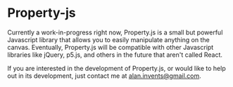# Property-js

Currently a work-in-progress right now, Property.js is a small but powerful Javascript library that allows you to easily manipulate anything on the canvas. Eventually, Property.js will be compatible with other Javascript libraries like jQuery, p5.js, and others in the future that aren't called React.

If you are interested in the development of Property.js, or would like to help out in its development, just contact me at alan.invents@gmail.com.
